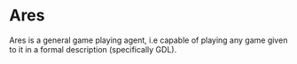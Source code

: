 # Ares

Ares is a general game playing agent, i.e capable of playing any game given to it in a formal description (specifically GDL).
